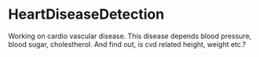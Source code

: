 # HeartDiseaseDetection

Working on cardio vascular disease. This disease depends
blood pressure, blood sugar, cholestherol. And find out,
is cvd related height, weight etc.?
